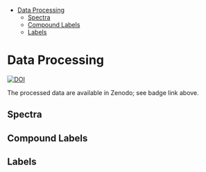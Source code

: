<!-- @import "[TOC]" {cmd="toc" depthFrom=1 depthTo=6 orderedList=False} -->

<!-- code_chunk_output -->

- [Data Processing](#data-processing)
  - [Spectra](#spectra)
  - [Compound Labels](#compound-labels)
  - [Labels](#labels)

<!-- /code_chunk_output -->


# Data Processing
[![DOI](https://zenodo.org/badge/DOI/10.5281/zenodo.10419962.svg)](https://doi.org/10.5281/zenodo.10419962)

The processed data are available in Zenodo; see badge link above.

## Spectra


## Compound Labels


## Labels